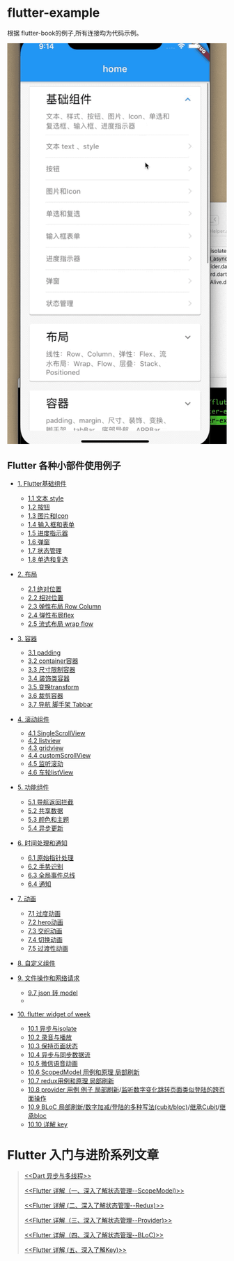 # flutter-example
根据 flutter-book的例子,所有连接均为代码示例。

![gif](img/demo.gif)


##  Flutter 各种小部件使用例子

* [1. Flutter基础组件](#)
	* [1.1 文本 style](lib/baseWidget/baseText.dart)
	* [1.2 按钮](lib/baseWidget/baseButtons.dart)
	* [1.3 图片和Icon](lib/baseWidget/imgAndIcon.dart)
	* [1.4 输入框和表单](lib/baseWidget/baseTextField.dart)
	* [1.5 进度指示器](lib/baseWidget/baseIndicator.dart)
	* [1.6 弹窗](lib/baseWidget/dialog.dart)
	* [1.7 状态管理](lib/baseWidget/baseState.dart)
	* [1.8 单选和复选](lib/baseWidget/baseSwitch.dart)
* [2. 布局](#)
	* [2.1 绝对位置](lib/layout/base_stack.dart)
	* [2.2 相对位置](lib/layout/base_align.dart)
	* [2.3 弹性布局 Row  Column](lib/layout/base_row_and_column.dart)
	* [2.4 弹性布局flex](lib/layout/baseFlex.dart)
	* [2.5 流式布局 wrap flow](lib/layout/base_flow_and_wrap.dart)
* [3. 容器](#)
	* [3.1 padding](/lib/container/base_padding.dart) 
	* [3.2 container容器](/lib/container/base_container.dart)
	* [3.3 尺寸限制容器](/lib/container/base_constraints.dart)
	* [3.4 装饰类容器](/lib/container/base_decorateBox.dart)
	* [3.5 变换transform](/lib/container/base_transform.dart)
	* [3.6 裁剪容器](/lib/container/base_clip.dart)
	* [3.7 导航 脚手架 Tabbar](/lib/container/base_bars.dart)

* [4. 滚动组件](#)
	* [4.1 SingleScrollView](lib/scrollview/baseSingleChildScrollView.dart)
	* [4.2 listview](lib/scrollview/baseListView.dart)
	* [4.3 gridview](lib/scrollview/baseGridView.dart)
	* [4.4 customScrollView](lib/scrollview/baseCustomScrollview.dart)
	* [4.5 监听滚动](lib/scrollview/baseListenScrollViewOffset.dart)
	* [4.6 车轮listView](lib/scrollview/scrollview.dart)

* [5. 功能组件](#)
   * [5.1 导航返回拦截](lib/features/base_will_pop.dart)
   * [5.2 共享数据](lib/features/share_data.dart)
   * [5.3 颜色和主题](lib/features/base_color_and_theme.dart)
   * [5.4 异步更新](lib/features/base_future_stream.dart)
   
* [6. 时间处理和通知](#)
   * [6.1 原始指针处理](lib/features/base_touch_handle.dart)
   * [6.2 手势识别](lib/features/base_gesturedetetor.dart)
   * [6.3 全局事件总线](lib/features/base_eventbus.dart)
   * [6.4 通知](lib/features/base_notification.dart)
* [7. 动画](#)
	* [7.1 过度动画](lib/animation/base_pageRoute.dart)
	* [7.2 hero动画](lib/animation/base_hreo.dart)
	* [7.3 交织动画](lib/animation/base_tagger_animation.dart)
	* [7.4 切换动画](lib/animation/base_animation_switch.dart)
	* [7.5 过渡性动画](lib/animation/base_animation_diy.dart)
	
* [8. 自定义组件](#)
* [9. 文件操作和网络请求](#)
   * [9.7 json 转 model](lib/file_and_http/json_to_model.dart)
   * 
* [10. flutter widget of week](#)
  * [10.1 异步与isolate](lib/tips/asyn_and_isolate.dart)
  * [10.2 录音与播放](/lib/tips/base_record.dart)
  * [10.3 保持页面状态](lib/tips/keepStateAlive.dart)
  * [10.4 异步与同步数据流](lib/tips/async_and_async*.dart)
  * [10.5 微信语音动画](lib/tips/wechat_view.dart)
  * [10.6 ScopedModel 用例和原理 局部刷新](lib/tips/scoped_page.dart)
  * [10.7 redux用例和原理 局部刷新](lib/tips/redux_page.dart)
  * [10.8 provider 用例 例子 局部刷新](lib/tips/provider/base_provider.dart)/[监听数字变化跳转页面类似登陆的跨页面操作](lib/tips/provider/base_provider_pan_zan.dart)
  * [10.9 BLoC 局部刷新/数字加减/登陆的多种写法(cubit/bloc)](lib/tips/base_bloc.dart)/[继承Cubit](lib/tips/bloc/base_login_cubit.dart)/[继承bloc](lib/tips/bloc/login_bloc/login_bloc_page.dart)
  * [10.10 详解 key](lib/tips/base_key.dart)
  
  
  
# Flutter 入门与进阶系列文章
  
> [<<Dart 异步与多线程>>](https://juejin.im/post/6855129006103576584)
>
> [<<Flutter 详解（一、深入了解状态管理--ScopeModel)>>](https://juejin.im/post/6860001014289416205)
>
> [<<Flutter 详解 (二、深入了解状态管理--Redux)>>](https://juejin.im/post/6860747643493515278)
>
> [<<Flutter 详解（三、深入了解状态管理--Provider)>>](https://juejin.im/post/6862150535043252237)
>
> [<<Flutter 详解（四、深入了解状态管理--BLoC)>>](https://juejin.im/post/6862932168729952264)
>
> [<<Flutter 详解 (五、深入了解Key)>>](https://juejin.im/post/6863300824660082701)
  










